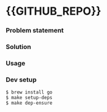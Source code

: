 # {{GITHUB_REPO}}


### Problem statement

### Solution

### Usage

### Dev setup
```
$ brew install go
$ make setup-deps
$ make dep-ensure
```
